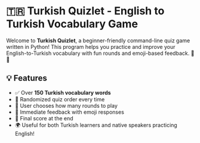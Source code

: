 # 🇹🇷 Turkish Quizlet - English to Turkish Vocabulary Game

Welcome to **Turkish Quizlet**, a beginner-friendly command-line quiz game written in Python! This program helps you practice and improve your English-to-Turkish vocabulary with fun rounds and emoji-based feedback. 🧠🎉

## 💡 Features

- ✅ Over **150 Turkish vocabulary words**
- 🔄 Randomized quiz order every time
- 🎯 User chooses how many rounds to play
- 💬 Immediate feedback with emoji responses
- 🧮 Final score at the end
- 🌍 Useful for both Turkish learners and native speakers practicing English!
